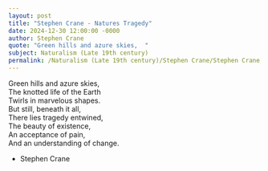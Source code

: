 ```yaml
---
layout: post
title: "Stephen Crane - Natures Tragedy"
date: 2024-12-30 12:00:00 -0000
author: Stephen Crane
quote: "Green hills and azure skies,  "
subject: Naturalism (Late 19th century)
permalink: /Naturalism (Late 19th century)/Stephen Crane/Stephen Crane - Natures Tragedy
---
```


Green hills and azure skies,  
The knotted life of the Earth  
Twirls in marvelous shapes.  
But still, beneath it all,  
There lies tragedy entwined,  
The beauty of existence,  
An acceptance of pain,  
And an understanding of change.

- Stephen Crane
